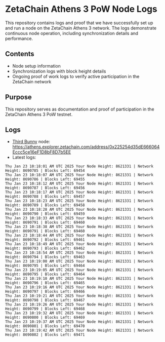 # ZetaChain Athens 3 PoW Node Logs
This repository contains logs and proof that we have successfully set up and run a node on the ZetaChain Athens 3 network. The logs demonstrate continuous node operation, including synchronization details and performance.

## Contents
- Node setup information
- Synchronization logs with block height details
- Ongoing proof of work logs to verify active participation in the ZetaChain network

## Purpose
This repository serves as documentation and proof of participation in the ZetaChain Athens 3 PoW testnet.

## Logs

- [Third Bunny](https://thirdbunny.xyz/) node: https://athens.explorer.zetachain.com/address/0x225254d35dE666064Eccc5ce16eF1D8bF8D7b5EE
- Latest logs:
```
Thu Jan 23 10:18:01 AM UTC 2025 Your Node Height: 8621331 | Network Height: 8690785 | Blocks Left: 69454
Thu Jan 23 10:18:07 AM UTC 2025 Your Node Height: 8621331 | Network Height: 8690786 | Blocks Left: 69455
Thu Jan 23 10:18:12 AM UTC 2025 Your Node Height: 8621331 | Network Height: 8690787 | Blocks Left: 69456
Thu Jan 23 10:18:17 AM UTC 2025 Your Node Height: 8621331 | Network Height: 8690788 | Blocks Left: 69457
Thu Jan 23 10:18:23 AM UTC 2025 Your Node Height: 8621331 | Network Height: 8690789 | Blocks Left: 69458
Thu Jan 23 10:18:28 AM UTC 2025 Your Node Height: 8621331 | Network Height: 8690790 | Blocks Left: 69459
Thu Jan 23 10:18:33 AM UTC 2025 Your Node Height: 8621331 | Network Height: 8690791 | Blocks Left: 69460
Thu Jan 23 10:18:38 AM UTC 2025 Your Node Height: 8621331 | Network Height: 8690791 | Blocks Left: 69460
Thu Jan 23 10:18:44 AM UTC 2025 Your Node Height: 8621331 | Network Height: 8690792 | Blocks Left: 69461
Thu Jan 23 10:18:49 AM UTC 2025 Your Node Height: 8621331 | Network Height: 8690793 | Blocks Left: 69462
Thu Jan 23 10:18:54 AM UTC 2025 Your Node Height: 8621331 | Network Height: 8690794 | Blocks Left: 69463
Thu Jan 23 10:19:00 AM UTC 2025 Your Node Height: 8621331 | Network Height: 8690795 | Blocks Left: 69464
Thu Jan 23 10:19:05 AM UTC 2025 Your Node Height: 8621331 | Network Height: 8690795 | Blocks Left: 69464
Thu Jan 23 10:19:10 AM UTC 2025 Your Node Height: 8621331 | Network Height: 8690796 | Blocks Left: 69465
Thu Jan 23 10:19:16 AM UTC 2025 Your Node Height: 8621331 | Network Height: 8690797 | Blocks Left: 69466
Thu Jan 23 10:19:21 AM UTC 2025 Your Node Height: 8621331 | Network Height: 8690798 | Blocks Left: 69467
Thu Jan 23 10:19:26 AM UTC 2025 Your Node Height: 8621331 | Network Height: 8690799 | Blocks Left: 69468
Thu Jan 23 10:19:32 AM UTC 2025 Your Node Height: 8621331 | Network Height: 8690800 | Blocks Left: 69469
Thu Jan 23 10:19:37 AM UTC 2025 Your Node Height: 8621331 | Network Height: 8690801 | Blocks Left: 69470
Thu Jan 23 10:19:42 AM UTC 2025 Your Node Height: 8621331 | Network Height: 8690802 | Blocks Left: 69471
```

